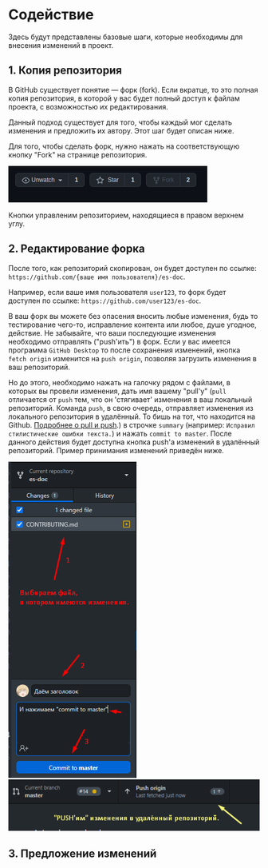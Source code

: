 # Содействие

Здесь будут представлены базовые шаги, которые необходимы для внесения изменений в проект.

## 1. Копия репозитория

В GitHub существует понятие — форк (fork). Если вкратце, то это полная копия репозитория, в которой у вас будет полный доступ к файлам проекта, с возможностью их редактирования.

Данный подход существует для того, чтобы каждый мог сделать изменения и предложить их автору. Этот шаг будет описан ниже.

Для того, чтобы сделать форк, нужно нажать на соответствующую кнопку "Fork" на странице репозитория.

![Кнопка "Форк"](.github/contributing/repo_buttons.png)

Кнопки управленим репозиторием, находящиеся в правом верхнем углу.

## 2. Редактирование форка

После того, как репозиторий скопирован, он будет доступен по ссылке: `https://github.com/{ваше имя пользователя}/es-doc`.

Например, если ваше имя пользователя `user123`, то форк будет доступен по ссылке: `https://github.com/user123/es-doc`.

В ваш форк вы можете без опасения вносить любые изменения, будь то тестирование чего-то, исправление контента или любое, душе угодное, действие. Не забывайте, что ваши последующие изменения необходимо отправлять ("push'ить") в форк. Если у вас имеется программа `GitHub Desktop` то после сохранения изменений, кнопка `fetch origin` изменится на `push origin`, позволяя загрузить изменения в ваш репозиторий.

Но до этого, необходимо нажать на галочку рядом с файлами, в которых вы провели изменения, дать имя вашему "pull'у" (`pull` отличается от `push` тем, что он 'стягивает' изменения в ваш локальный репозиторий. Команда `push`, в свою очередь, отправляет изменения из локального репозитория в удалённый. То бишь на тот, что находится на Github. [Подробнее о pull и push](http://gitready.com/beginner/2009/01/21/pushing-and-pulling.html).) в строчке `summary` (например: `Исправил стилистические ошибки текста.`) и нажать `commit to master`. После данного действия будет доступна кнопка push'а изменений в удалённый репозиторий.
Пример принимания изменений приведён ниже.

![Загрузка изменений](.github/contributing/commit_changes.png)
![Pushим изменения в удалённый репозиторий](.github/contributing/push_changes.png)


## 3. Предложение изменений
